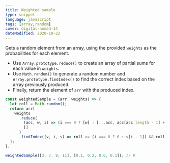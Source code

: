 ```yaml
---
title: Weighted sample
type: snippet
language: javascript
tags: [array,random]
cover: digital-nomad-14
dateModified: 2020-10-22
---
```


Gets a random element from an array, using the provided `weights` as the probabilities for each element.

- Use `Array.prototype.reduce()` to create an array of partial sums for each value in `weights`.
- Use `Math.random()` to generate a random number and `Array.prototype.findIndex()` to find the correct index based on the array previously produced.
- Finally, return the element of `arr` with the produced index.

```js
const weightedSample = (arr, weights) => {
  let roll = Math.random();
  return arr[
    weights
      .reduce(
        (acc, w, i) => (i === 0 ? [w] : [...acc, acc[acc.length - 1] + w]),
        []
      )
      .findIndex((v, i, s) => roll >= (i === 0 ? 0 : s[i - 1]) && roll < v)
  ];
};

weightedSample([3, 7, 9, 11], [0.1, 0.2, 0.6, 0.1]); // 9
```
